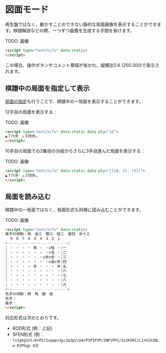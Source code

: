 # 図面モード

再生盤ではなく、動かすことのできない静的な局面画像を表示することができます。棋譜解説などの際、一つずつ画像を生成する手間を省けます。

TODO: 画像

```html
<script type="text/kifu" data-static>
</script>
```

この場合、操作ボタンやコメント領域が省かれ、縦横比5:6 (250:300)で表示されます。

## 棋譜中の局面を指定して表示

[局面の指定](configuration/specifying-board.md)も行うことで、棋譜中の一局面を表示することができます。

12手目の局面を表示する：

TODO: 画像

```html
<script type="text/kifu" data-static data-ply="12">
▲７六歩　△３四歩…
</script>
```

10手目の局面での2番目の分岐からさらに3手目進んだ局面を表示する：

TODO: 画像

```html
<script type="text/kifu" data-static data-ply="[[10, 2], [3]]">
▲７六歩　△３四歩…
</script>
```

## 局面を読み込む

棋譜中の一局面ではなく、局面形式も同様に読み込むことができます。

TODO: 画像

```html
<script type="text/kifu" data-static>
後手の持駒：飛　金三　銀三　桂二　香四　歩十三
  ９ ８ ７ ６ ５ ４ ３ ２ １
+---------------------------+
| ・ ・ ・ ・ 馬 ・ ・v桂 ・|一
| ・ ・ ・ ・ ・ ・ ・v玉 ・|二
| ・ ・ ・ ・ ・ ・v歩v歩 ・|三
| ・ ・ ・ ・ ・ ・ ・v金v歩|四
| ・ ・ ・ ・ 歩 ・ ・ ・ 歩|五
| ・ ・ ・ ・ ・ ・ ・ ・ ・|六
| ・ ・ ・ ・ ・ ・ ・ ・ ・|七
| ・ ・ ・ ・ ・ ・ ・ ・ ・|八
| ・ ・ ・ ・ ・ ・ ・ ・ ・|九
+---------------------------+
先手の持駒：飛　角　銀　桂
先手：
後手：
</script>
```

対応形式は次のとおりです。

* BOD形式 (例：上記)
* SFEN形式 (例：`ln1gkg1nl/6+P2/2sppps1p/2p3p2/p8/P1P1P3P/2NP1PP2/3s1KSR1/L1+b2G1NL w R2Pbgp 42`)


